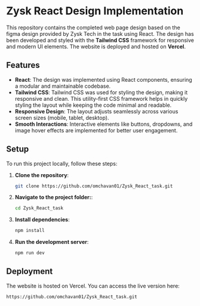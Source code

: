 # Zysk React Design Implementation

This repository contains the completed web page design based on the figma design provided by Zysk Tech in the task using React. The design has been developed and styled with the **Tailwind CSS** framework for responsive and modern UI elements. The website is deployed and hosted on **Vercel**.

## Features

- **React**: The design was implemented using React components, ensuring a modular and maintainable codebase.
- **Tailwind CSS**: Tailwind CSS was used for styling the design, making it responsive and clean. This utility-first CSS framework helps in quickly styling the layout while keeping the code minimal and readable.
- **Responsive Design**: The layout adjusts seamlessly across various screen sizes (mobile, tablet, desktop).
- **Smooth Interactions**: Interactive elements like buttons, dropdowns, and image hover effects are implemented for better user engagement.

## Setup

To run this project locally, follow these steps:

1. **Clone the repository**:
   ```bash
   git clone https://github.com/omchavan01/Zysk_React_task.git
   ```
2. **Navigate to the project folder:**:
   ```bash
   cd Zysk_React_task
   ```
3. **Install dependencies**:
   ```bash
   npm install
   ```
4. **Run the development server**:
   ```bash
   npm run dev
   ```

## Deployment

The website is hosted on Vercel. You can access the live version here:

```bash
https://github.com/omchavan01/Zysk_React_task.git
```
